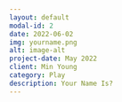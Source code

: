 ```yaml
---
layout: default
modal-id: 2
date: 2022-06-02
img: yourname.png
alt: image-alt
project-date: May 2022
client: Min Young
category: Play
description: Your Name Is?
---
```

